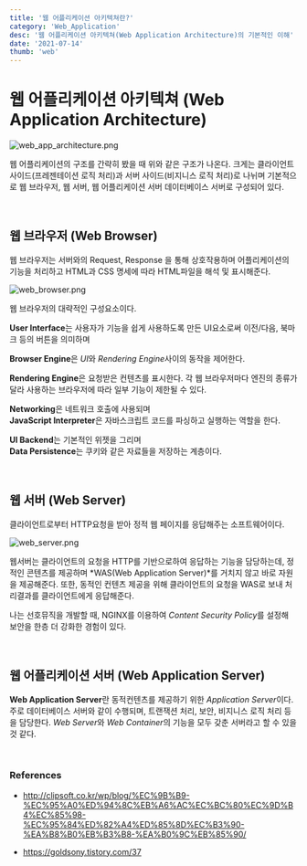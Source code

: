 ```yaml
---
title: '웹 어플리케이션 아키텍쳐란?'
category: 'Web_Application'
desc: '웹 어플리케이션 아키텍쳐(Web Application Architecture)의 기본적인 이해'
date: '2021-07-14'
thumb: 'web'
---
```


# 웹 어플리케이션 아키텍쳐 (Web Application Architecture)

![web_app_architecture.png](https://raw.githubusercontent.com/woolarinet/blog_content/main/images/Web_Application/Architecture/1.png)

웹 어플리케이션의 구조를 간략히 봤을 때 위와 같은 구조가 나온다. 크게는 클라이언트 사이드(프레젠테이션 로직 처리)과 서버 사이드(비지니스 로직 처리)로 나뉘며 기본적으로 웹 브라우저, 웹 서버, 웹 어플리케이션 서버 데이터베이스 서버로 구성되어 있다.
  
&nbsp;    
## 웹 브라우저 (Web Browser)

웹 브라우저는 서버와의 Request, Response 을 통해 상호작용하며 어플리케이션의 기능을 처리하고 HTML과 CSS 명세에 따라 HTML파일을 해석 및 표시해준다.

![web_browser.png](https://raw.githubusercontent.com/woolarinet/blog_content/main/images/Web_Application/Architecture/2.png)

웹 브라우저의 대략적인 구성요소이다.

**User Interface**는 사용자가 기능을 쉽게 사용하도록 만든 UI요소로써 이전/다음, 북마크 등의 버튼을 의미하며

**Browser Engine**은 *UI*와 *Rendering Engine*사이의 동작을 제어한다.

**Rendering Engine**은 요청받은 컨텐츠를 표시한다. 각 웹 브라우저마다 엔진의 종류가 달라 사용하는 브라우저에 따라 일부 기능이 제한될 수 있다.

**Networking**은 네트워크 호출에 사용되며  
**JavaScript Interpreter**은 자바스크립트 코드를 파싱하고 실행하는 역할을 한다.

**UI Backend**는 기본적인 위젯을 그리며  
**Data Persistence**는 쿠키와 같은 자료들을 저장하는 계층이다.    
    
&nbsp;    
## 웹 서버 (Web Server)

클라이언트로부터 HTTP요청을 받아 정적 웹 페이지를 응답해주는 소프트웨어이다.

![web_server.png](https://raw.githubusercontent.com/woolarinet/blog_content/main/images/Web_Application/Architecture/3.png)

웹서버는 클라이언트의 요청을 HTTP를 기반으로하여 응답하는 기능을 담당하는데,
정적인 콘텐츠를 제공하며 *WAS(Web Application Server)*를 거치지 않고 바로 자원을 제공해준다.
또한, 동적인 컨텐츠 제공을 위해 클라이언트의 요청을 WAS로 보내 처리결과를 클라이언트에게 응답해준다.

나는 선호뮤직을 개발할 때, NGINX를 이용하여 *Content Security Policy*를 설정해 보안을 한층 더 강화한 경험이 있다.

&nbsp;    
## 웹 어플리케이션 서버 (Web Application Server)


<!-- ![web_application_server.png](https://raw.githubusercontent.com/woolarinet/blog_content/main/images/Web_Application/Architecture/4.png) -->

**Web Application Server**란 동적컨텐츠를 제공하기 위한 *Application Server*이다. 주로 데이터베이스 서버와 같이 수행되며, 트랜잭션 처리, 보안, 비지니스 로직 처리 등을 담당한다.
*Web Server*와 *Web Container*의 기능을 모두 갖춘 서버라고 할 수 있을 것 같다.

&nbsp;    
### References
- <http://clipsoft.co.kr/wp/blog/%EC%9B%B9-%EC%95%A0%ED%94%8C%EB%A6%AC%EC%BC%80%EC%9D%B4%EC%85%98-%EC%95%84%ED%82%A4%ED%85%8D%EC%B3%90-%EA%B8%B0%EB%B3%B8-%EA%B0%9C%EB%85%90/>

- <https://goldsony.tistory.com/37>
